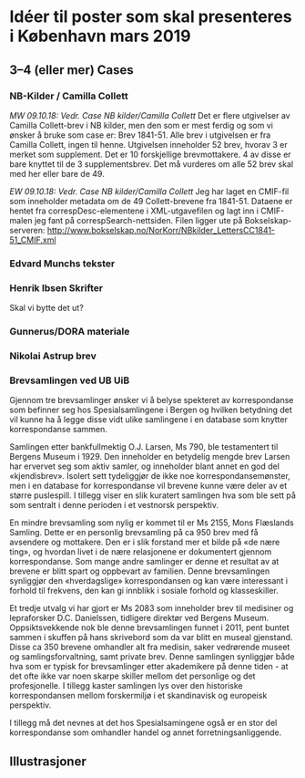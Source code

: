 # Idéer til poster som skal presenteres i København mars 2019
## 3–4 (eller mer) Cases
### NB-Kilder / Camilla Collett

*MW 09.10.18: Vedr. Case NB kilder/Camilla Collett*
Det er flere utgivelser av Camilla Collett-brev i NB kilder, men den som er mest ferdig og som vi ønsker å bruke som case er: Brev 1841-51.
Alle brev i utgivelsen er fra Camilla Collett, ingen til henne.
Utgivelsen inneholder 52 brev, hvorav 3 er merket som supplement.
Det er 10 forskjellige brevmottakere. 4 av disse er bare knyttet til de 3 supplementsbrev.
Det må vurderes om alle 52 brev skal med her eller bare de 49.

*EW 09.10.18: Vedr. Case NB kilder/Camilla Collett*
Jeg har laget en CMIF-fil som inneholder metadata om de 49 Collett-brevene fra 1841-51. Dataene er hentet fra correspDesc-elementene i XML-utgavefilen og lagt inn i CMIF-malen jeg fant på correspSearch-nettsiden.
Filen ligger ute på Bokselskap-serveren: http://www.bokselskap.no/NorKorr/NBkilder_LettersCC1841-51_CMIF.xml

### Edvard Munchs tekster
### Henrik Ibsen Skrifter
Skal vi bytte det ut?

### Gunnerus/DORA materiale

### Nikolai Astrup brev

### Brevsamlingen ved UB UiB
Gjennom tre brevsamlinger ønsker vi å belyse spekteret av korrespondanse som befinner seg hos Spesialsamlingene i Bergen og hvilken betydning det vil kunne ha å legge disse vidt ulike samlingene i en database som knytter korrespondanse sammen.

Samlingen etter bankfullmektig O.J. Larsen, Ms 790, ble testamentert til Bergens Museum i 1929. Den inneholder en betydelig mengde brev Larsen har ervervet seg som aktiv samler, og inneholder blant annet en god del «kjendisbrev». Isolert sett tydeliggjør de ikke noe korrespondansemønster, men i en database for korrespondanse vil brevene kunne være deler av et større puslespill. I tillegg viser en slik kuratert samlingen hva som ble sett på som sentralt i denne perioden i et vestnorsk perspektiv.

En mindre brevsamling som nylig er kommet til er Ms 2155, Mons Flæslands Samling. Dette er en personlig brevsamling på ca 950 brev med få avsendere og mottakere. Den er i slik forstand mer et bilde på «de nære ting», og hvordan livet i de nære relasjonene er dokumentert gjennom korrespondanse. Som mange andre samlinger er denne et resultat av at brevene er blitt spart og oppbevart av familien. Denne brevsamlingen synliggjør den «hverdagslige» korrespondansen og kan være interessant i forhold til frekvens, den kan gi innblikk i sosiale forhold og klasseskiller.

Et tredje utvalg vi har gjort er Ms 2083 som inneholder brev til medisiner og lepraforsker D.C. Danielssen, tidligere direktør ved Bergens Museum. Oppsiktsvekkende nok ble denne brevsamlingen funnet i 2011, pent buntet sammen i skuffen på hans skrivebord som da var blitt en museal gjenstand. Disse ca 350 brevene omhandler alt fra medisin, saker vedrørende museet og samlingsforvaltning, samt private brev. Denne samlingen synliggjør både hva som er typisk for brevsamlinger etter akademikere på denne tiden - at det ofte ikke var noen skarpe skiller mellom det personlige og det profesjonelle. I tillegg kaster samlingen lys over den historiske korrespondansen mellom forskermiljø i et skandinavisk og europeisk perspektiv.
 
I tillegg må det nevnes at det hos Spesialsamingene også er en stor del korrespondanse som omhandler handel og annet forretningsanliggende.

## Illustrasjoner


